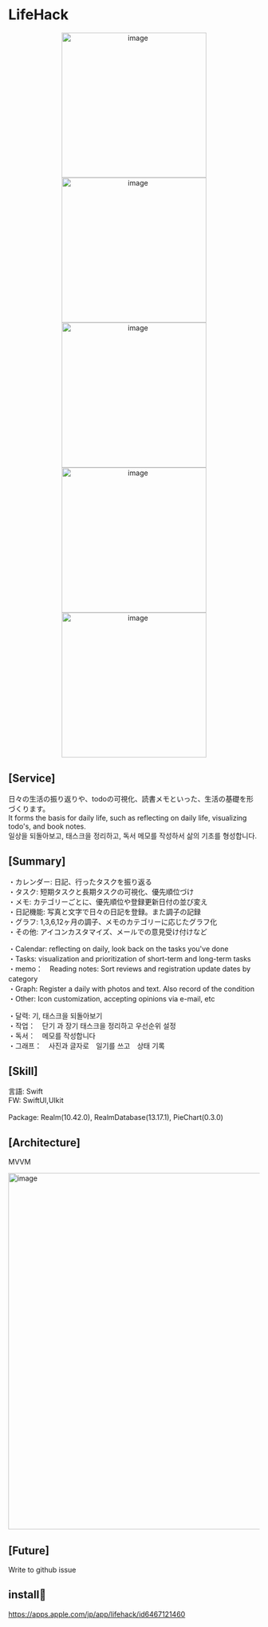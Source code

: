 # LifeHack 

<p align="center">

<img width="290" alt="image" src="https://github.com/rensawamo/LifeHack/assets/106803080/909ca0e7-44b5-4596-8aa6-45c3c6f4aed0">

<img width="290" alt="image" src="https://github.com/rensawamo/LifeHack/assets/106803080/204e0320-039c-41fd-8a95-6381b49cdb1f">

<img width="290" alt="image" src="https://github.com/rensawamo/LifeHack/assets/106803080/0ddf8312-131d-4902-8c04-5a4fb1ef6f57">

<img width="290" alt="image" src="https://github.com/rensawamo/LifeHack/assets/106803080/23721896-c384-456f-94b1-bb1e37c8cc4e">

<img width="290" alt="image" src="https://github.com/rensawamo/LifeHack/assets/106803080/f42301bb-a0c8-4b7b-a580-1f2e545aff00">


</p>


## [Service]
日々の生活の振り返りや、todoの可視化、読書メモといった、生活の基礎を形づくります。<br>
It forms the basis for daily life, such as reflecting on daily life, visualizing todo's, and book notes.<br>
일상을 되돌아보고, 태스크을 정리하고, 독서 메모를 작성하서 삶의 기초를 형성합니다.<br>

## [Summary]
・カレンダー: 日記、行ったタスクを振り返る  <br>
・タスク: 短期タスクと長期タスクの可視化、優先順位づけ  <br>
・メモ: カテゴリーごとに、優先順位や登録更新日付の並び変え  <br>
・日記機能: 写真と文字で日々の日記を登録。また調子の記録  <br>
・グラフ: 1,3,6,12ヶ月の調子、メモのカテゴリーに応じたグラフ化  <br>
・その他: アイコンカスタマイズ、メールでの意見受け付けなど  <br>

・Calendar: reflecting on daily, look back on the tasks you've done <br>
・Tasks: visualization and prioritization of short-term and long-term tasks　<br>
・memo：　Reading notes: Sort reviews and registration update dates by category　<br>
・Graph: Register a daily  with photos and text. Also record of the condition <br>
・Other: Icon customization, accepting opinions via e-mail, etc <br>

・달력: 기, 태스크을 되돌아보기 <br>
・작업：　단기 과 장기 태스크을  정리하고 우선순위 설정　<br>
・독서：　메모를 작성합니다　<br>
・그래프：　사진과 글자로　일기를 쓰고　상태 기록　<br>

## [Skill] <br>
言語: Swift  <br>
FW: SwiftUI,UIkit  <br>  
Package: Realm(10.42.0), RealmDatabase(13.17.1), PieChart(0.3.0)  <br>

## [Architecture] <br>
MVVM

<img width="713" alt="image" src="https://github.com/rensawamo/LifeHack/assets/106803080/f04bc9a1-9962-4ef1-a46d-4a1d7cf19ab8">



## [Future] <br>
Write to github issue<br>


## install🤩
https://apps.apple.com/jp/app/lifehack/id6467121460
